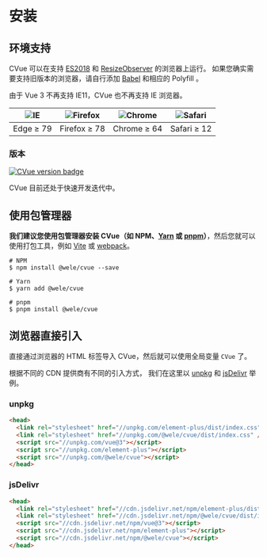 # 安装

## 环境支持

CVue 可以在支持 [ES2018](https://caniuse.com/?feats=mdn-javascript_builtins_regexp_dotall,mdn-javascript_builtins_regexp_lookbehind_assertion,mdn-javascript_builtins_regexp_named_capture_groups,mdn-javascript_builtins_regexp_property_escapes,mdn-javascript_builtins_symbol_asynciterator,mdn-javascript_functions_method_definitions_async_generator_methods,mdn-javascript_grammar_template_literals_template_literal_revision,mdn-javascript_operators_destructuring_rest_in_objects,mdn-javascript_operators_spread_spread_in_destructuring,promise-finally) 和 [ResizeObserver](https://caniuse.com/resizeobserver) 的浏览器上运行。 如果您确实需要支持旧版本的浏览器，请自行添加 [Babel](https://babeljs.io/) 和相应的 Polyfill 。

由于 Vue 3 不再支持 IE11，CVue 也不再支持 IE 浏览器。

| ![IE](https://cdn.jsdelivr.net/npm/@browser-logos/edge/edge_32x32.png) | ![Firefox](https://cdn.jsdelivr.net/npm/@browser-logos/firefox/firefox_32x32.png) | ![Chrome](https://cdn.jsdelivr.net/npm/@browser-logos/chrome/chrome_32x32.png) | ![Safari](https://cdn.jsdelivr.net/npm/@browser-logos/safari/safari_32x32.png) |
| ---------------------------------------------------------------------- | --------------------------------------------------------------------------------- | ------------------------------------------------------------------------------ | ------------------------------------------------------------------------------ |
| Edge ≥ 79                                                              | Firefox ≥ 78                                                                      | Chrome ≥ 64                                                                    | Safari ≥ 12                                                                    |

### 版本

[![CVue version badge](https://img.shields.io/npm/v/@wele/cvue.svg?style=flat-square)](https://www.npmjs.org/package/@wele/cvue) 

CVue 目前还处于快速开发迭代中。

## 使用包管理器

**我们建议您使用包管理器安装 CVue（如 NPM、[Yarn](https://classic.yarnpkg.com/lang/en/) 或 [pnpm](https://pnpm.io/)）**，然后您就可以使用打包工具，例如 [Vite](https://vitejs.dev/) 或 [webpack](https://webpack.js.org/)。

```shell
# NPM
$ npm install @wele/cvue --save

# Yarn
$ yarn add @wele/cvue

# pnpm
$ pnpm install @wele/cvue
```

## 浏览器直接引入

直接通过浏览器的 HTML 标签导入 CVue，然后就可以使用全局变量 `CVue` 了。

根据不同的 CDN 提供商有不同的引入方式， 我们在这里以 [unpkg](https://unpkg.com/) 和 [jsDelivr](https://jsdelivr.com/) 举例。

### unpkg

```html
<head>
  <link rel="stylesheet" href="//unpkg.com/element-plus/dist/index.css" />
  <link rel="stylesheet" href="//unpkg.com/@wele/cvue/dist/index.css" />
  <script src="//unpkg.com/vue@3"></script>
  <script src="//unpkg.com/element-plus"></script>
  <script src="//unpkg.com/@wele/cvue"></script>
</head>
```

### jsDelivr

```html
<head>
  <link rel="stylesheet" href="//cdn.jsdelivr.net/npm/element-plus/dist/index.css"/>
  <link rel="stylesheet" href="//cdn.jsdelivr.net/npm/@wele/cvue/dist/index.css" />
  <script src="//cdn.jsdelivr.net/npm/vue@3"></script>
  <script src="//cdn.jsdelivr.net/npm/element-plus"></script>
  <script src="//cdn.jsdelivr.net/npm/@wele/cvue"></script>
</head>
```
